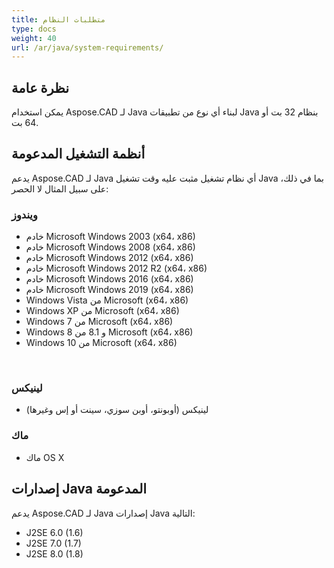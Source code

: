 ```yaml
---
title: متطلبات النظام
type: docs
weight: 40
url: /ar/java/system-requirements/
---
```


## **نظرة عامة**
يمكن استخدام Aspose.CAD لـ Java لبناء أي نوع من تطبيقات Java بنظام 32 بت أو 64 بت.
## **أنظمة التشغيل المدعومة**
يدعم Aspose.CAD لـ Java أي نظام تشغيل مثبت عليه وقت تشغيل Java بما في ذلك، على سبيل المثال لا الحصر:


### **ويندوز**
- خادم Microsoft Windows 2003 (x64، x86)
- خادم Microsoft Windows 2008 (x64، x86)
- خادم Microsoft Windows 2012 (x64، x86)
- خادم Microsoft Windows 2012 R2 (x64، x86)
- خادم Microsoft Windows 2016 (x64، x86)
- خادم Microsoft Windows 2019 (x64، x86)
- Windows Vista من Microsoft (x64، x86)
- Windows XP من Microsoft (x64، x86)
- Windows 7 من Microsoft (x64، x86)
- Windows 8 و 8.1 من Microsoft (x64، x86)
- Windows 10 من Microsoft (x64، x86)

 
### **لينيكس**
- لينيكس (أوبونتو، أوبن سوزي، سينت أو إس وغيرها)


### **ماك**
- ماك OS X
## **إصدارات Java المدعومة**
يدعم Aspose.CAD لـ Java إصدارات Java التالية:

- J2SE 6.0 (1.6)
- J2SE 7.0 (1.7)
- J2SE 8.0 (1.8)
